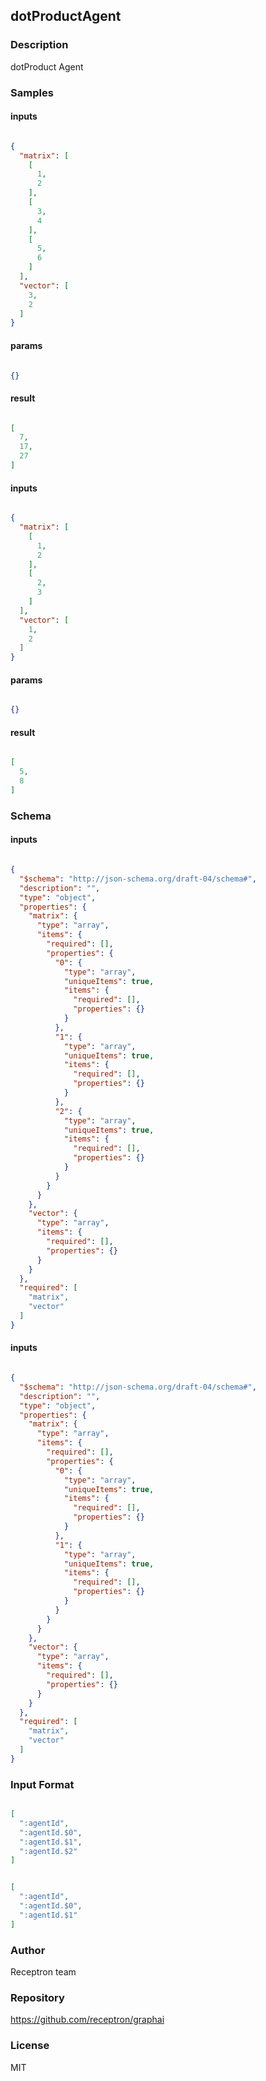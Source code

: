## dotProductAgent

### Description

dotProduct Agent

### Samples

#### inputs

```json

{
  "matrix": [
    [
      1,
      2
    ],
    [
      3,
      4
    ],
    [
      5,
      6
    ]
  ],
  "vector": [
    3,
    2
  ]
}

````

#### params

```json

{}

````

#### result

```json

[
  7,
  17,
  27
]

````
#### inputs

```json

{
  "matrix": [
    [
      1,
      2
    ],
    [
      2,
      3
    ]
  ],
  "vector": [
    1,
    2
  ]
}

````

#### params

```json

{}

````

#### result

```json

[
  5,
  8
]

````

### Schema

#### inputs

```json

{
  "$schema": "http://json-schema.org/draft-04/schema#",
  "description": "",
  "type": "object",
  "properties": {
    "matrix": {
      "type": "array",
      "items": {
        "required": [],
        "properties": {
          "0": {
            "type": "array",
            "uniqueItems": true,
            "items": {
              "required": [],
              "properties": {}
            }
          },
          "1": {
            "type": "array",
            "uniqueItems": true,
            "items": {
              "required": [],
              "properties": {}
            }
          },
          "2": {
            "type": "array",
            "uniqueItems": true,
            "items": {
              "required": [],
              "properties": {}
            }
          }
        }
      }
    },
    "vector": {
      "type": "array",
      "items": {
        "required": [],
        "properties": {}
      }
    }
  },
  "required": [
    "matrix",
    "vector"
  ]
}

````
#### inputs

```json

{
  "$schema": "http://json-schema.org/draft-04/schema#",
  "description": "",
  "type": "object",
  "properties": {
    "matrix": {
      "type": "array",
      "items": {
        "required": [],
        "properties": {
          "0": {
            "type": "array",
            "uniqueItems": true,
            "items": {
              "required": [],
              "properties": {}
            }
          },
          "1": {
            "type": "array",
            "uniqueItems": true,
            "items": {
              "required": [],
              "properties": {}
            }
          }
        }
      }
    },
    "vector": {
      "type": "array",
      "items": {
        "required": [],
        "properties": {}
      }
    }
  },
  "required": [
    "matrix",
    "vector"
  ]
}

````

### Input Format

```json

[
  ":agentId",
  ":agentId.$0",
  ":agentId.$1",
  ":agentId.$2"
]

````
```json

[
  ":agentId",
  ":agentId.$0",
  ":agentId.$1"
]

````

### Author

Receptron team

### Repository

https://github.com/receptron/graphai


### License

MIT

